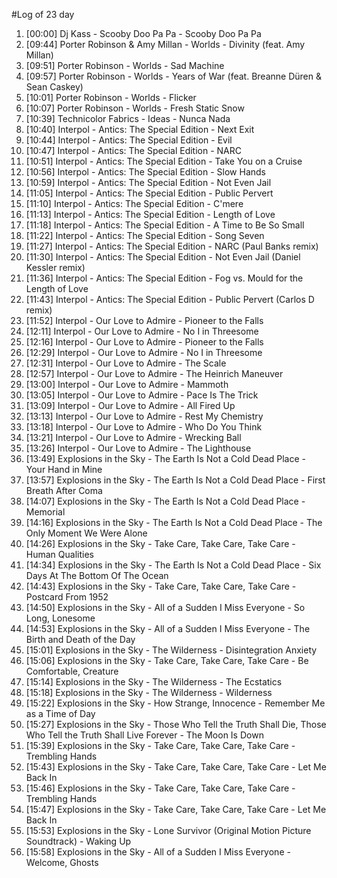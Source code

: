 #Log of 23 day

1. [00:00] Dj Kass - Scooby Doo Pa Pa - Scooby Doo Pa Pa
1. [09:44] Porter Robinson & Amy Millan - Worlds - Divinity (feat. Amy Millan)
1. [09:51] Porter Robinson - Worlds - Sad Machine
1. [09:57] Porter Robinson - Worlds - Years of War (feat. Breanne Düren & Sean Caskey)
1. [10:01] Porter Robinson - Worlds - Flicker
1. [10:07] Porter Robinson - Worlds - Fresh Static Snow
1. [10:39] Technicolor Fabrics - Ideas - Nunca Nada
1. [10:40] Interpol - Antics: The Special Edition - Next Exit
1. [10:44] Interpol - Antics: The Special Edition - Evil
1. [10:47] Interpol - Antics: The Special Edition - NARC
1. [10:51] Interpol - Antics: The Special Edition - Take You on a Cruise
1. [10:56] Interpol - Antics: The Special Edition - Slow Hands
1. [10:59] Interpol - Antics: The Special Edition - Not Even Jail
1. [11:05] Interpol - Antics: The Special Edition - Public Pervert
1. [11:10] Interpol - Antics: The Special Edition - C'mere
1. [11:13] Interpol - Antics: The Special Edition - Length of Love
1. [11:18] Interpol - Antics: The Special Edition - A Time to Be So Small
1. [11:22] Interpol - Antics: The Special Edition - Song Seven
1. [11:27] Interpol - Antics: The Special Edition - NARC (Paul Banks remix)
1. [11:30] Interpol - Antics: The Special Edition - Not Even Jail (Daniel Kessler remix)
1. [11:36] Interpol - Antics: The Special Edition - Fog vs. Mould for the Length of Love
1. [11:43] Interpol - Antics: The Special Edition - Public Pervert (Carlos D remix)
1. [11:52] Interpol - Our Love to Admire - Pioneer to the Falls
1. [12:11] Interpol - Our Love to Admire - No I in Threesome
1. [12:16] Interpol - Our Love to Admire - Pioneer to the Falls
1. [12:29] Interpol - Our Love to Admire - No I in Threesome
1. [12:31] Interpol - Our Love to Admire - The Scale
1. [12:57] Interpol - Our Love to Admire - The Heinrich Maneuver
1. [13:00] Interpol - Our Love to Admire - Mammoth
1. [13:05] Interpol - Our Love to Admire - Pace Is The Trick
1. [13:09] Interpol - Our Love to Admire - All Fired Up
1. [13:13] Interpol - Our Love to Admire - Rest My Chemistry
1. [13:18] Interpol - Our Love to Admire - Who Do You Think
1. [13:21] Interpol - Our Love to Admire - Wrecking Ball
1. [13:26] Interpol - Our Love to Admire - The Lighthouse
1. [13:49] Explosions in the Sky - The Earth Is Not a Cold Dead Place - Your Hand in Mine
1. [13:57] Explosions in the Sky - The Earth Is Not a Cold Dead Place - First Breath After Coma
1. [14:07] Explosions in the Sky - The Earth Is Not a Cold Dead Place - Memorial
1. [14:16] Explosions in the Sky - The Earth Is Not a Cold Dead Place - The Only Moment We Were Alone
1. [14:26] Explosions in the Sky - Take Care, Take Care, Take Care - Human Qualities
1. [14:34] Explosions in the Sky - The Earth Is Not a Cold Dead Place - Six Days At The Bottom Of The Ocean
1. [14:43] Explosions in the Sky - Take Care, Take Care, Take Care - Postcard From 1952
1. [14:50] Explosions in the Sky - All of a Sudden I Miss Everyone - So Long, Lonesome
1. [14:53] Explosions in the Sky - All of a Sudden I Miss Everyone - The Birth and Death of the Day
1. [15:01] Explosions in the Sky - The Wilderness - Disintegration Anxiety
1. [15:06] Explosions in the Sky - Take Care, Take Care, Take Care - Be Comfortable, Creature
1. [15:14] Explosions in the Sky - The Wilderness - The Ecstatics
1. [15:18] Explosions in the Sky - The Wilderness - Wilderness
1. [15:22] Explosions in the Sky - How Strange, Innocence - Remember Me as a Time of Day
1. [15:27] Explosions in the Sky - Those Who Tell the Truth Shall Die, Those Who Tell the Truth Shall Live Forever - The Moon Is Down
1. [15:39] Explosions in the Sky - Take Care, Take Care, Take Care - Trembling Hands
1. [15:43] Explosions in the Sky - Take Care, Take Care, Take Care - Let Me Back In
1. [15:46] Explosions in the Sky - Take Care, Take Care, Take Care - Trembling Hands
1. [15:47] Explosions in the Sky - Take Care, Take Care, Take Care - Let Me Back In
1. [15:53] Explosions in the Sky - Lone Survivor (Original Motion Picture Soundtrack) - Waking Up
1. [15:58] Explosions in the Sky - All of a Sudden I Miss Everyone - Welcome, Ghosts
